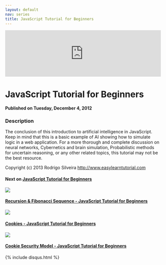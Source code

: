 ```yaml
---
layout: default
nav: series
title: JavaScript Tutorial for Beginners
---
```


<div class="container">
    <div class="row mt grid">
        <div class="mt"></div>
        <div class="row" style="margin-bottom: 20px;">
            <div class="col-sm-push-1 col-sm-10 col-md-push-2 col-md-8">
                <div class="video-container">
                    <iframe width="100%" src="https://www.youtube.com/embed/nU_CT2CEOgM" frameborder="0" allowfullscreen></iframe>
                </div>
            </div>
            <div class="clearfix"></div>
            <div class="col-md-8">
                <h1>JavaScript Tutorial for Beginners</h1>
                <h4>Published on Tuesday, December 4, 2012</h4>
                <h3>Description</h3>
                <p>The conclusion of this introduction to artificial intelligence in JavaScript. Keep in mind that this is a basic example of AI showing how to simulate logic in a web application. For a more thorough and complete discussion on neural networks, Cybernetics and brain simulation, Probabilistic methods for uncertain reasoning, or any other related topics, this tutorial may not be the best resource.

Copyright (c) 2013 Rodrigo Silveira http://www.easylearntutorial.com</p>
            </div>
            <div class="col-md-4">
                <h4>Next on <a href="/series/javascript-tutorial-for-beginners">JavaScript Tutorial for Beginners</a></h4><div class="row" style="margin-bottom: 20px">
            <div class="col-md-6">
                <a href="/series/javascript-tutorial-for-beginners/recursion-fibonacci-sequence-javascript-tutorial-for-beginners">
                    <img src="/img/blank.gif" data-echo="https://i.ytimg.com/vi/jG18iS6zFRU/hqdefault.jpg" class="img-responsive" />
                </a>
            </div>
            <div class="col-md-6">
                <h4>
                    <a href="/series/javascript-tutorial-for-beginners/recursion-fibonacci-sequence-javascript-tutorial-for-beginners">Recursion & Fibonacci Sequence - JavaScript Tutorial for Beginners</a>
                </h4>
            </div>
        </div><div class="row" style="margin-bottom: 20px">
            <div class="col-md-6">
                <a href="/series/javascript-tutorial-for-beginners/cookies-javascript-tutorial-for-beginners">
                    <img src="/img/blank.gif" data-echo="https://i.ytimg.com/vi/HagbLx_OsXE/hqdefault.jpg" class="img-responsive" />
                </a>
            </div>
            <div class="col-md-6">
                <h4>
                    <a href="/series/javascript-tutorial-for-beginners/cookies-javascript-tutorial-for-beginners">Cookies - JavaScript Tutorial for Beginners</a>
                </h4>
            </div>
        </div><div class="row" style="margin-bottom: 20px">
            <div class="col-md-6">
                <a href="/series/javascript-tutorial-for-beginners/cookie-security-model-javascript-tutorial-for-beginners">
                    <img src="/img/blank.gif" data-echo="https://i.ytimg.com/vi/Ai3eE-Ax5bc/hqdefault.jpg" class="img-responsive" />
                </a>
            </div>
            <div class="col-md-6">
                <h4>
                    <a href="/series/javascript-tutorial-for-beginners/cookie-security-model-javascript-tutorial-for-beginners">Cookie Security Model - JavaScript Tutorial for Beginners</a>
                </h4>
            </div>
        </div>
            </div>
            <div class="col-md-8">
                {% include disqus.html %}
            </div>
        </div>
    </div>
    <div class="row mt grid"></div>
</div>
